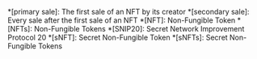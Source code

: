 *[primary sale]: The first sale of an NFT by its creator
*[secondary sale]: Every sale after the first sale of an NFT
*[NFT]: Non-Fungible Token
*[NFTs]: Non-Fungible Tokens
*[SNIP20]: Secret Network Improvement Protocol 20
*[sNFT]: Secret Non-Fungible Token
*[sNFTs]: Secret Non-Fungible Tokens
